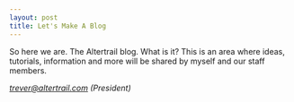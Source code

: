 ```yaml
---
layout: post
title: Let's Make A Blog
---
```


So here we are. The Altertrail blog. What is it? This is an area where ideas, tutorials, information and more will be shared by myself and our staff members.

*trever@altertrail.com (President)*
